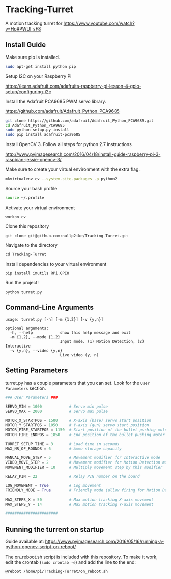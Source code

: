 # Tracking-Turret
A motion tracking turret for https://www.youtube.com/watch?v=HoRPWUl_sF8

## Install Guide

Make sure pip is installed. 
```bash
sudo apt-get install python pip
```

Setup I2C on your Raspberry Pi

https://learn.adafruit.com/adafruits-raspberry-pi-lesson-4-gpio-setup/configuring-i2c

Install the Adafruit PCA9685 PWM servo library.

https://github.com/adafruit/Adafruit_Python_PCA9685

```bash
git clone https://github.com/adafruit/Adafruit_Python_PCA9685.git
cd Adafruit_Python_PCA9685
sudo python setup.py install
sudo pip install adafruit-pca9685
```

Install OpenCV 3. Follow all steps for python 2.7 instructions

http://www.pyimagesearch.com/2016/04/18/install-guide-raspberry-pi-3-raspbian-jessie-opencv-3/

Make sure to create your virtual environment with the extra flag.

```bash
mkvirtualenv cv --system-site-packages -p python2
```

Source your bash profile

```bash
source ~/.profile
```

Activate your virtual environment

```
workon cv
```

Clone this repository

```
git clone git@github.com:nullp2ike/Tracking-Turret.git
```

Navigate to the directory

```
cd Tracking-Turret
```

Install dependencies to your virtual environment

```
pip install imutils RPi.GPIO
```

Run the project!

```
python turret.py
```

## Command-Line Arguments

```
usage: turret.py [-h] [-m {1,2}] [-v {y,n}]

optional arguments:
  -h, --help            show this help message and exit
  -m {1,2}, --mode {1,2}
                        Input mode. (1) Motion Detection, (2) Interactive
  -v {y,n}, --video {y,n}
                        Live video (y, n)
```

## Setting Parameters

turret.py has a couple parameters that you can set.
Look for the `User Parameters` section.

```python
### User Parameters ###

SERVO_MIN = 1000            # Servo min pulse
SERVO_MAX = 2000            # Servo max pulse

MOTOR_X_STARTPOS = 1500     # X-axis (base) servo start position
MOTOR_Y_STARTPOS = 1050     # Y-axis (gun) servo start position
MOTOR_FIRE_STARTPOS = 1150  # Start position of the bullet pushing motor
MOTOR_FIRE_ENDPOS = 1850    # End position of the bullet pushing motor

TURRET_SETUP_TIME = 3       # Load time in seconds
MAX_NR_OF_ROUNDS = 6        # Ammo storage capacity

MANUAL_MOVE_STEP = 5        # Movement modifier for Interactive mode
VIDEO_MOVE_STEP = 2         # Movement modifier for Motion Detection mode
MOVEMENT_MODIFIER = 10      # Multiply movement step by this modifier

RELAY_PIN = 22              # Relay PIN number on the board

LOG_MOVEMENT = True         # Log movement
FRIENDLY_MODE = True        # Friendly mode (allow firing for Motion Detection)

MAX_STEPS_X = 50            # Max motion tracking X-axis movement
MAX_STEPS_Y = 14            # Max motion tracking Y-axis movement

#######################
```

## Running the turrent on startup

Guide available at: https://www.pyimagesearch.com/2016/05/16/running-a-python-opencv-script-on-reboot/

The on_reboot.sh script is included with this repository.
To make it work, edit the crontab (`sudo crontab -e`) and add the line to the end:

```
@reboot /home/pi/Tracking-Turret/on_reboot.sh
```

